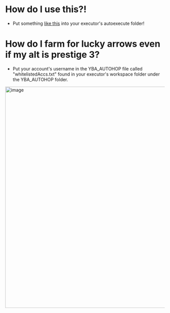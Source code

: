 # How do I use this?!
- Put something [like this](https://github.com/crcket/YBA/blob/main/AutoExecSample) into your executor's autoexecute folder! 

# How do I farm for lucky arrows even if my alt is prestige 3?
- Put your account's username in the YBA_AUTOHOP file called "whitelistedAccs.txt" found in your executor's workspace folder under the YBA_AUTOHOP folder.

<img width="940" height="698" alt="image" src="https://github.com/user-attachments/assets/b18a8bd7-aa02-43d1-b941-77343d7987d4" />
